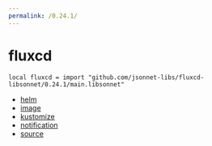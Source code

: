 ```yaml
---
permalink: /0.24.1/
---
```


# fluxcd

```jsonnet
local fluxcd = import "github.com/jsonnet-libs/fluxcd-libsonnet/0.24.1/main.libsonnet"
```



* [helm](helm/index.md)
* [image](image/index.md)
* [kustomize](kustomize/index.md)
* [notification](notification/index.md)
* [source](source/index.md)